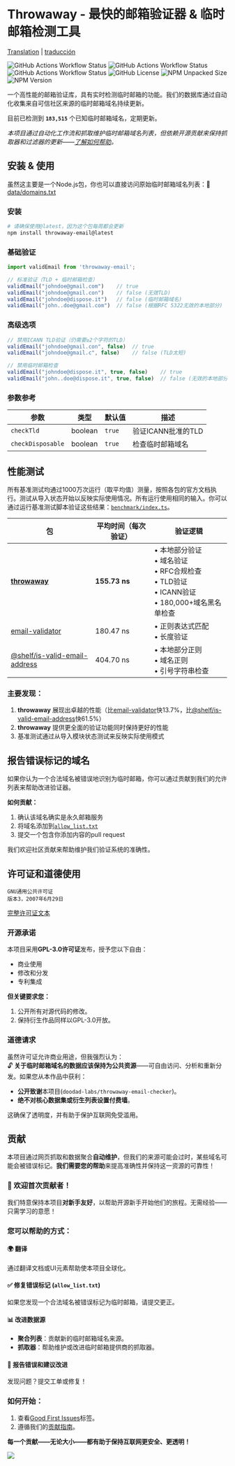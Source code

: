 # Throwaway - 最快的邮箱验证器 & 临时邮箱检测工具

[Translation](../README.md) | [traducción](./README.es-ES.md)

![GitHub Actions Workflow Status](https://img.shields.io/github/actions/workflow/status/doodad-labs/throwaway-email-checker/scrape-domains.yml?style=flat-square&label=域名抓取)
![GitHub Actions Workflow Status](https://img.shields.io/github/actions/workflow/status/doodad-labs/throwaway-email-checker/fetch-domains.yml?style=flat-square&label=域名获取)
![GitHub Actions Workflow Status](https://img.shields.io/github/actions/workflow/status/doodad-labs/throwaway-email-checker/fetch-tlds.yml?style=flat-square&label=TLD获取)
![GitHub License](https://img.shields.io/github/license/doodad-labs/throwaway-email-checker?style=flat-square)
![NPM Unpacked Size](https://img.shields.io/npm/unpacked-size/throwaway-email?style=flat-square)
![NPM Version](https://img.shields.io/npm/v/throwaway-email?style=flat-square)

一个高性能的邮箱验证库，具有实时检测临时邮箱的功能。我们的数据库通过自动化收集来自可信社区来源的临时邮箱域名持续更新。

<!-- disposable database size: the number between the backticks on the next line will be automatically updated -->
目前已检测到 **`183,515`** 个已知临时邮箱域名，定期更新。

*本项目通过自动化工作流和抓取维护临时邮箱域名列表，但依赖开源贡献来保持抓取器和过滤器的更新——[了解如何帮助](#contributions)。*

## 安装 & 使用

虽然这主要是一个Node.js包，你也可以直接访问原始临时邮箱域名列表：📁 [data/domains.txt](https://raw.githubusercontent.com/doodad-labs/throwaway-email-checker/refs/heads/main/data/domains.txt)

### 安装
```bash
# 请确保使用@latest，因为这个包每周都会更新
npm install throwaway-email@latest
```

### 基础验证
```ts
import validEmail from 'throwaway-email';

// 标准验证（TLD + 临时邮箱检查）
validEmail("johndoe@gmail.com")    // true
validEmail("johndoe@gmail.con")    // false (无效TLD)
validEmail("johndoe@dispose.it")   // false (临时邮箱域名)
validEmail("john..doe@gmail.com")  // false (根据RFC 5322无效的本地部分)
```

### 高级选项
```ts
// 禁用ICANN TLD验证（仍需要≥2个字符的TLD）
validEmail("johndoe@gmail.con", false)  // true
validEmail("johndoe@gmail.c", false)    // false (TLD太短)

// 禁用临时邮箱检查
validEmail("johndoe@dispose.it", true, false)    // true
validEmail("john..doe@dispose.it", true, false)  // false (无效的本地部分)
```

### 参数参考
| 参数 | 类型 | 默认值 | 描述 |
|-----------|------|---------|-------------|
| `checkTld` | boolean | `true` | 验证ICANN批准的TLD |
| `checkDisposable` | boolean | `true` | 检查临时邮箱域名 |

## 性能测试

所有基准测试均通过1000万次运行（取平均值）测量，按照各包的官方文档执行。测试从导入状态开始以反映实际使用情况。所有运行使用相同的输入。你可以通过运行基准测试脚本验证这些结果：[`benchmark/index.ts`](https://github.com/doodad-labs/throwaway-email-checker/blob/main/benchmark/index.ts)。

| 包 | 平均时间（每次验证） | 验证逻辑 |
|---------|----------------------------|------------------|
| **[throwaway](https://github.com/doodad-labs/throwaway-email-checker)** | **155.73 ns** | • 本地部分验证<br>• 域名验证<br>• RFC合规检查<br>• TLD验证<br>• ICANN验证<br>• 180,000+域名黑名单检查 |
| [email-validator](https://npmjs.com/email-validator) | 180.47 ns | • 正则表达式匹配<br>• 长度验证 |
| [@shelf/is-valid-email-address](https://npmjs.com/@shelf/is-valid-email-address) | 404.70 ns | • 本地部分正则<br>• 域名正则<br>• 引号字符串检查 |

### 主要发现：
1. **throwaway** 展现出卓越的性能（比[email-validator](https://npmjs.com/email-validator)快13.7%，比[@shelf/is-valid-email-address](https://npmjs.com/@shelf/is-valid-email-address)快61.5%）
2. **throwaway** 提供更全面的验证功能同时保持更好的性能
3. 基准测试通过从导入模块状态测试来反映实际使用模式

## 报告错误标记的域名

如果你认为一个合法域名被错误地识别为临时邮箱，你可以通过贡献到我们的允许列表来帮助改进验证器。

**如何贡献：**
1. 确认该域名确实是永久邮箱服务
2. 将域名添加到[`allow_list.txt`](./data/allow_list.txt)
3. 提交一个包含你添加内容的pull request

我们欢迎社区贡献来帮助维护我们验证系统的准确性。

## 许可证和道德使用

```
GNU通用公共许可证
版本3，2007年6月29日
```  
[完整许可证文本](https://github.com/doodad-labs/throwaway-email-checker/blob/main/LICENSE)

### 开源承诺
本项目采用**GPL-3.0许可证**发布，授予您以下自由：
- 商业使用  
- 修改和分发  
- 专利集成  

**但关键要求您：**  
1. 公开所有对源代码的修改。  
2. 保持衍生作品同样以GPL-3.0开放。  

### 道德请求
虽然许可证允许商业用途，但我强烈认为：  
🔓 **关于临时邮箱域名的数据应该保持为公共资源**——可自由访问、分析和重新分发。如果您从本作品中获利：  
- **公开致谢**本项目(`doodad-labs/throwaway-email-checker`)。  
- **绝不对核心数据集或衍生列表设置付费墙**。  

这确保了透明度，并有助于保护互联网免受滥用。  

## 贡献  

本项目通过网页抓取和数据聚合**自动维护**，但我们的来源可能会过时，某些域名可能会被错误标记。**我们需要您的帮助**来提高准确性并保持这一资源的可靠性！  

### 🚀 欢迎首次贡献者！  
我们特意保持本项目**对新手友好**，以帮助开源新手开始他们的旅程。无需经验——只需学习的意愿！  

### 您可以帮助的方式：  

#### 🌍 **翻译**  
通过翻译文档或UI元素帮助使本项目全球化。  

#### ✅ **修复错误标记** (`allow_list.txt`)  
如果您发现一个合法域名被错误标记为临时邮箱，请提交更正。  

#### 📊 **改进数据源**  
- **聚合列表**：贡献新的临时邮箱域名来源。  
- **抓取器**：帮助维护或改进临时邮箱提供商的抓取器。  

#### 🐛 **报告错误和建议改进**  
发现问题？提交工单或修复！  

### 如何开始：  
1. 查看[Good First Issues](https://github.com/doodad-labs/throwaway-email-checker/contribute)标签。  
2. 遵循我们的[贡献指南](CONTRIBUTING.md)。  

**每一个贡献——无论大小——都有助于保持互联网更安全、更透明！**  

![](https://contrib.nn.ci/api?repo=doodad-labs/throwaway-email-checker)
